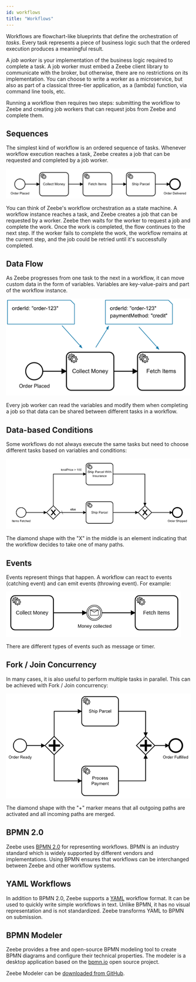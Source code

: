 ```yaml
---
id: workflows
title: "Workflows"
---
```


Workflows are flowchart-like blueprints that define the orchestration of *tasks*. Every task represents a piece of business logic such that the ordered execution produces a meaningful result.

A *job worker* is your implementation of the business logic required to complete a task. A job worker must embed a Zeebe client library to communicate with the broker, but otherwise, there are no restrictions on its implementation. You can choose to write a worker as a microservice, but also as part of a classical three-tier application, as a \(lambda\) function, via command line tools, etc.

Running a workflow then requires two steps: submitting the workflow to Zeebe and creating job workers that can request jobs from Zeebe and complete them.

## Sequences

The simplest kind of workflow is an ordered sequence of tasks. Whenever workflow execution reaches a task, Zeebe creates a job that can be requested and completed by a job worker.

![workflow-sequence](assets/order-process.png)

You can think of Zeebe's workflow orchestration as a state machine. A workflow instance reaches a task, and Zeebe creates a job that can be requested by a worker. Zeebe then waits for the worker to request a job and complete the work. Once the work is completed, the flow continues to the next step. If the worker fails to complete the work, the workflow remains at the current step, and the job could be retried until it's successfully completed.

## Data Flow

As Zeebe progresses from one task to the next in a workflow, it can move custom data in the form of variables. Variables are key-value-pairs and part of the workflow instance.

![data-flow](assets/workflow-data-flow.png)

Every job worker can read the variables and modify them when completing a job so that data can be shared between different tasks in a workflow.

## Data-based Conditions

Some workflows do not always execute the same tasks but need to choose different tasks based on variables and conditions:

![data-conditions](assets/workflows-data-based-conditions.png)

The diamond shape with the "X" in the middle is an element indicating that the workflow decides to take one of many paths.

## Events

Events represent things that happen. A workflow can react to events (catching event) and can emit events (throwing event). For example:

![workflow](assets/workflow-events.png)

There are different types of events such as message or timer.

## Fork / Join Concurrency

In many cases, it is also useful to perform multiple tasks in parallel. This can be achieved with Fork / Join concurrency:

![data-conditions](assets/workflows-parallel-gateway.png)

The diamond shape with the "+" marker means that all outgoing paths are activated and all incoming paths are merged.

## BPMN 2.0

Zeebe uses [BPMN 2.0](http://www.bpmn.org/) for representing workflows. BPMN is an industry standard which is widely supported by different vendors and implementations. Using BPMN ensures that workflows can be interchanged between Zeebe and other workflow systems.

## YAML Workflows

In addition to BPMN 2.0, Zeebe supports a [YAML](http://yaml.org/) workflow format. It can be used to quickly write simple workflows in text. Unlike BPMN, it has no visual representation and is not standardized. Zeebe transforms YAML to BPMN on submission.

## BPMN Modeler

Zeebe provides a free and open-source BPMN modeling tool to create BPMN diagrams and configure their technical properties. The modeler is a desktop application based on the [bpmn.io](https://bpmn.io) open source project.

Zeebe Modeler can be [downloaded from GitHub](https://github.com/zeebe-io/zeebe-modeler/releases).
